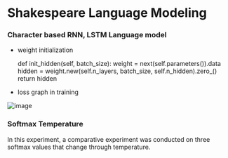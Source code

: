# Shakespeare Language Modeling

### Character based RNN, LSTM Language model

- weight initialization

  def init_hidden(self, batch_size):
    weight = next(self.parameters()).data
    hidden = weight.new(self.n_layers, batch_size, self.n_hidden).zero_()
    return hidden


- loss graph in training

![image](https://user-images.githubusercontent.com/46701548/134507277-6d9082b2-b527-4e6f-a1af-e9d767591d05.png)

### Softmax Temperature
In this experiment, a comparative experiment was conducted on three softmax values that change through temperature.
